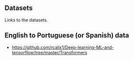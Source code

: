 ## Datasets

Links to the datasets.

## English to Portuguese (or Spanish) data

* https://github.com/rcalix1/Deep-learning-ML-and-tensorflow/tree/master/Transformers
